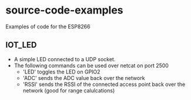 # source-code-examples
Examples of code for the ESP8266

## IOT_LED
- A simple LED connected to a UDP socket.
- The following commands can be used over netcat on port 2500
  - 'LED' toggles the LED on GPIO2
  - 'ADC' sends the ADC value back over the network
  - 'RSSI' sends the RSSI of the connected access point back over the network (good for range calulcations)
